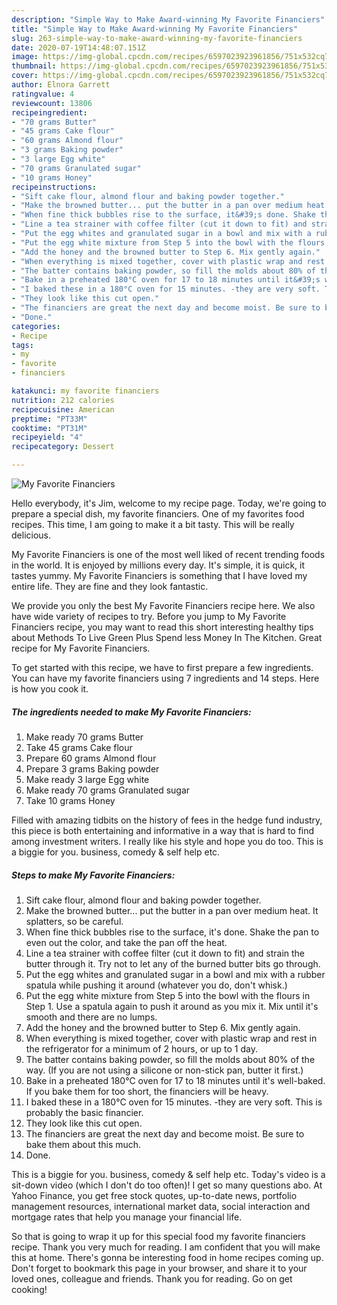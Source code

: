 ```yaml
---
description: "Simple Way to Make Award-winning My Favorite Financiers"
title: "Simple Way to Make Award-winning My Favorite Financiers"
slug: 263-simple-way-to-make-award-winning-my-favorite-financiers
date: 2020-07-19T14:48:07.151Z
image: https://img-global.cpcdn.com/recipes/6597023923961856/751x532cq70/my-favorite-financiers-recipe-main-photo.jpg
thumbnail: https://img-global.cpcdn.com/recipes/6597023923961856/751x532cq70/my-favorite-financiers-recipe-main-photo.jpg
cover: https://img-global.cpcdn.com/recipes/6597023923961856/751x532cq70/my-favorite-financiers-recipe-main-photo.jpg
author: Elnora Garrett
ratingvalue: 4
reviewcount: 13806
recipeingredient:
- "70 grams Butter"
- "45 grams Cake flour"
- "60 grams Almond flour"
- "3 grams Baking powder"
- "3 large Egg white"
- "70 grams Granulated sugar"
- "10 grams Honey"
recipeinstructions:
- "Sift cake flour, almond flour and baking powder together."
- "Make the browned butter... put the butter in a pan over medium heat. It splatters, so be careful."
- "When fine thick bubbles rise to the surface, it&#39;s done. Shake the pan to even out the color, and take the pan off the heat."
- "Line a tea strainer with coffee filter (cut it down to fit) and strain the butter through it. Try not to let any of the burned butter bits go through."
- "Put the egg whites and granulated sugar in a bowl and mix with a rubber spatula while pushing it around (whatever you do, don&#39;t whisk.)"
- "Put the egg white mixture from Step 5 into the bowl with the flours in Step 1. Use a spatula again to push it around as you mix it. Mix until it&#39;s smooth and there are no lumps."
- "Add the honey and the browned butter to Step 6. Mix gently again."
- "When everything is mixed together, cover with plastic wrap and rest in the refrigerator for a minimum of 2 hours, or up to 1 day."
- "The batter contains baking powder, so fill the molds about 80% of the way. (If you are not using a silicone or non-stick pan, butter it first.)"
- "Bake in a preheated 180°C oven for 17 to 18 minutes until it&#39;s well-baked. If you bake them for too short, the financiers will be heavy."
- "I baked these in a 180°C oven for 15 minutes. -they are very soft. This is probably the basic financier."
- "They look like this cut open."
- "The financiers are great the next day and become moist. Be sure to bake them about this much."
- "Done."
categories:
- Recipe
tags:
- my
- favorite
- financiers

katakunci: my favorite financiers 
nutrition: 212 calories
recipecuisine: American
preptime: "PT33M"
cooktime: "PT31M"
recipeyield: "4"
recipecategory: Dessert

---
```



![My Favorite Financiers](https://img-global.cpcdn.com/recipes/6597023923961856/751x532cq70/my-favorite-financiers-recipe-main-photo.jpg)

Hello everybody, it's Jim, welcome to my recipe page. Today, we're going to prepare a special dish, my favorite financiers. One of my favorites food recipes. This time, I am going to make it a bit tasty. This will be really delicious.

My Favorite Financiers is one of the most well liked of recent trending foods in the world. It is enjoyed by millions every day. It's simple, it is quick, it tastes yummy. My Favorite Financiers is something that I have loved my entire life. They are fine and they look fantastic.

We provide you only the best My Favorite Financiers recipe here. We also have wide variety of recipes to try. Before you jump to My Favorite Financiers recipe, you may want to read this short interesting healthy tips about Methods To Live Green Plus Spend less Money In The Kitchen. Great recipe for My Favorite Financiers.


To get started with this recipe, we have to first prepare a few ingredients. You can have my favorite financiers using 7 ingredients and 14 steps. Here is how you cook it.

<!--inarticleads1-->

##### The ingredients needed to make My Favorite Financiers:

1. Make ready 70 grams Butter
1. Take 45 grams Cake flour
1. Prepare 60 grams Almond flour
1. Prepare 3 grams Baking powder
1. Make ready 3 large Egg white
1. Make ready 70 grams Granulated sugar
1. Take 10 grams Honey


Filled with amazing tidbits on the history of fees in the hedge fund industry, this piece is both entertaining and informative in a way that is hard to find among investment writers. I really like his style and hope you do too. This is a biggie for you. business, comedy &amp; self help etc. 

<!--inarticleads2-->

##### Steps to make My Favorite Financiers:

1. Sift cake flour, almond flour and baking powder together.
1. Make the browned butter... put the butter in a pan over medium heat. It splatters, so be careful.
1. When fine thick bubbles rise to the surface, it&#39;s done. Shake the pan to even out the color, and take the pan off the heat.
1. Line a tea strainer with coffee filter (cut it down to fit) and strain the butter through it. Try not to let any of the burned butter bits go through.
1. Put the egg whites and granulated sugar in a bowl and mix with a rubber spatula while pushing it around (whatever you do, don&#39;t whisk.)
1. Put the egg white mixture from Step 5 into the bowl with the flours in Step 1. Use a spatula again to push it around as you mix it. Mix until it&#39;s smooth and there are no lumps.
1. Add the honey and the browned butter to Step 6. Mix gently again.
1. When everything is mixed together, cover with plastic wrap and rest in the refrigerator for a minimum of 2 hours, or up to 1 day.
1. The batter contains baking powder, so fill the molds about 80% of the way. (If you are not using a silicone or non-stick pan, butter it first.)
1. Bake in a preheated 180°C oven for 17 to 18 minutes until it&#39;s well-baked. If you bake them for too short, the financiers will be heavy.
1. I baked these in a 180°C oven for 15 minutes. -they are very soft. This is probably the basic financier.
1. They look like this cut open.
1. The financiers are great the next day and become moist. Be sure to bake them about this much.
1. Done.


This is a biggie for you. business, comedy &amp; self help etc. Today&#39;s video is a sit-down video (which I don&#39;t do too often)! I get so many questions abo. At Yahoo Finance, you get free stock quotes, up-to-date news, portfolio management resources, international market data, social interaction and mortgage rates that help you manage your financial life. 

So that is going to wrap it up for this special food my favorite financiers recipe. Thank you very much for reading. I am confident that you will make this at home. There's gonna be interesting food in home recipes coming up. Don't forget to bookmark this page in your browser, and share it to your loved ones, colleague and friends. Thank you for reading. Go on get cooking!
